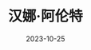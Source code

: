 ---
title: '汉娜·阿伦特'
date: '2023-10-25'
price: '30.0'
theaters: ['北京大学百周年纪念讲堂']
seat: ['2-4  1F']
remark: ['原声影片']
---